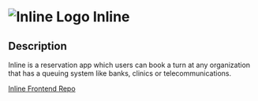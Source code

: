 [comment]: <> (![Inline Logo][logo])

# <img src="https://github.com/Mgahed/inline-backend/master/public/images/logo/inline.jpg" width="50px" alt="Inline Logo"/> Inline


## Description
Inline is a reservation app which users can book a turn at any organization that has a queuing system like banks, clinics or telecommunications.

[Inline Frontend Repo](https://github.com/husseinhesham24/inline)

[logo]: https://raw.githubusercontent.com/Mgahed/inline-backend/master/public/images/logo/inline.jpg "Inline"
